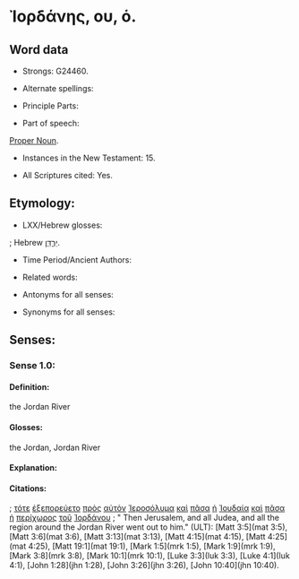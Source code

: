 # Ἰορδάνης, ου, ὁ.

<!-- Status: S3=Needs2ndReview -->
<!-- Lexica used for edits: BDAG, LN, FFM, A-S  -->

## Word data

* Strongs: G24460.

* Alternate spellings:

* Principle Parts: 

* Part of speech: 

[Proper Noun](http://ugg.readthedocs.io/en/latest/proper_noun.html).

* Instances in the New Testament: 15.

* All Scriptures cited: Yes.

## Etymology: 

* LXX/Hebrew glosses: 

; Hebrew [יַרְדֵּן](//en-uhal/H3383).

* Time Period/Ancient Authors: 

* Related words: 

* Antonyms for all senses:

* Synonyms for all senses: 

## Senses:

### Sense  1.0: 

#### Definition: 

the Jordan River

#### Glosses: 

the Jordan, Jordan River

#### Explanation: 


#### Citations: 

; [τότε](../G51190/01.md) [ἐξεπορεύετο](../G16070/01.md) [πρὸς](../G43140/01.md) [αὐτὸν](../G08460/01.md) [Ἱεροσόλυμα](../G24140/01.md) [καὶ](../G25320/01.md) [πᾶσα](../G39560/01.md) [ἡ](../G35880/01.md) [Ἰουδαία](../G24490/01.md) [καὶ](../G25320/01.md) [πᾶσα](../G39560/01.md) [ἡ](../G35880/01.md) [περίχωρος](../G40660/01.md) [τοῦ](../G35880/01.md) [Ἰορδάνου](../G24460/01.md)
; " Then Jerusalem, and all Judea, and all the region around the Jordan River went out to him." (ULT): 
[Matt 3:5](mat 3:5), [Matt 3:6](mat 3:6), [Matt 3:13](mat 3:13), [Matt 4:15](mat 4:15), [Matt 4:25](mat 4:25), [Matt 19:1](mat 19:1), [Mark 1:5](mrk 1:5), [Mark 1:9](mrk 1:9), [Mark 3:8](mrk 3:8), [Mark 10:1](mrk 10:1), [Luke 3:3](luk 3:3), [Luke 4:1](luk 4:1), [John 1:28](jhn 1:28), [John 3:26](jhn 3:26), [John 10:40](jhn 10:40).

